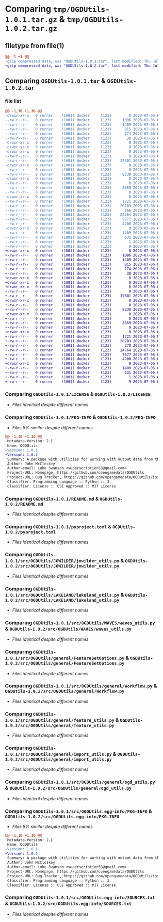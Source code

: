 # Comparing `tmp/OGDUtils-1.0.1.tar.gz` & `tmp/OGDUtils-1.0.2.tar.gz`

## filetype from file(1)

```diff
@@ -1 +1 @@
-gzip compressed data, was "OGDUtils-1.0.1.tar", last modified: Thu Jul  6 06:04:36 2023, max compression
+gzip compressed data, was "OGDUtils-1.0.2.tar", last modified: Thu Jul  6 06:20:36 2023, max compression
```

## Comparing `OGDUtils-1.0.1.tar` & `OGDUtils-1.0.2.tar`

### file list

```diff
@@ -1,30 +1,30 @@
-drwxr-xr-x   0 runner    (1001) docker     (123)        0 2023-07-06 06:04:36.161463 OGDUtils-1.0.1/
--rw-r--r--   0 runner    (1001) docker     (123)     1096 2023-07-06 06:03:59.000000 OGDUtils-1.0.1/LICENSE
--rw-r--r--   0 runner    (1001) docker     (123)     1409 2023-07-06 06:04:36.161463 OGDUtils-1.0.1/PKG-INFO
--rw-r--r--   0 runner    (1001) docker     (123)      815 2023-07-06 06:03:59.000000 OGDUtils-1.0.1/README.md
--rw-r--r--   0 runner    (1001) docker     (123)      774 2023-07-06 06:03:59.000000 OGDUtils-1.0.1/pyproject.toml
--rw-r--r--   0 runner    (1001) docker     (123)       38 2023-07-06 06:04:36.161463 OGDUtils-1.0.1/setup.cfg
-drwxr-xr-x   0 runner    (1001) docker     (123)        0 2023-07-06 06:04:36.157463 OGDUtils-1.0.1/src/
-drwxr-xr-x   0 runner    (1001) docker     (123)        0 2023-07-06 06:04:36.157463 OGDUtils-1.0.1/src/OGDUtils/
-drwxr-xr-x   0 runner    (1001) docker     (123)        0 2023-07-06 06:04:36.157463 OGDUtils-1.0.1/src/OGDUtils/JOWILDER/
--rw-r--r--   0 runner    (1001) docker     (123)        0 2023-07-06 06:03:59.000000 OGDUtils-1.0.1/src/OGDUtils/JOWILDER/__init__.py
--rw-r--r--   0 runner    (1001) docker     (123)    37301 2023-07-06 06:03:59.000000 OGDUtils-1.0.1/src/OGDUtils/JOWILDER/jowilder_utils.py
-drwxr-xr-x   0 runner    (1001) docker     (123)        0 2023-07-06 06:04:36.157463 OGDUtils-1.0.1/src/OGDUtils/LAKELAND/
--rw-r--r--   0 runner    (1001) docker     (123)        0 2023-07-06 06:03:59.000000 OGDUtils-1.0.1/src/OGDUtils/LAKELAND/__init__.py
--rw-r--r--   0 runner    (1001) docker     (123)     8338 2023-07-06 06:03:59.000000 OGDUtils-1.0.1/src/OGDUtils/LAKELAND/lakeland_utils.py
-drwxr-xr-x   0 runner    (1001) docker     (123)        0 2023-07-06 06:04:36.157463 OGDUtils-1.0.1/src/OGDUtils/WAVES/
--rw-r--r--   0 runner    (1001) docker     (123)        0 2023-07-06 06:03:59.000000 OGDUtils-1.0.1/src/OGDUtils/WAVES/__init__.py
--rw-r--r--   0 runner    (1001) docker     (123)     3659 2023-07-06 06:03:59.000000 OGDUtils-1.0.1/src/OGDUtils/WAVES/waves_utils.py
--rw-r--r--   0 runner    (1001) docker     (123)        0 2023-07-06 06:03:59.000000 OGDUtils-1.0.1/src/OGDUtils/__init__.py
-drwxr-xr-x   0 runner    (1001) docker     (123)        0 2023-07-06 06:04:36.161463 OGDUtils-1.0.1/src/OGDUtils/general/
--rw-r--r--   0 runner    (1001) docker     (123)     1221 2023-07-06 06:03:59.000000 OGDUtils-1.0.1/src/OGDUtils/general/FeatureSetOptions.py
--rw-r--r--   0 runner    (1001) docker     (123)    20703 2023-07-06 06:03:59.000000 OGDUtils-1.0.1/src/OGDUtils/general/Workflow.py
--rw-r--r--   0 runner    (1001) docker     (123)      266 2023-07-06 06:03:59.000000 OGDUtils-1.0.1/src/OGDUtils/general/__init__.py
--rw-r--r--   0 runner    (1001) docker     (123)    24764 2023-07-06 06:03:59.000000 OGDUtils-1.0.1/src/OGDUtils/general/feature_utils.py
--rw-r--r--   0 runner    (1001) docker     (123)     7577 2023-07-06 06:03:59.000000 OGDUtils-1.0.1/src/OGDUtils/general/import_utils.py
--rw-r--r--   0 runner    (1001) docker     (123)     4200 2023-07-06 06:03:59.000000 OGDUtils-1.0.1/src/OGDUtils/general/ogd_utils.py
-drwxr-xr-x   0 runner    (1001) docker     (123)        0 2023-07-06 06:04:36.157463 OGDUtils-1.0.1/src/OGDUtils.egg-info/
--rw-r--r--   0 runner    (1001) docker     (123)     1409 2023-07-06 06:04:36.000000 OGDUtils-1.0.1/src/OGDUtils.egg-info/PKG-INFO
--rw-r--r--   0 runner    (1001) docker     (123)      631 2023-07-06 06:04:36.000000 OGDUtils-1.0.1/src/OGDUtils.egg-info/SOURCES.txt
--rw-r--r--   0 runner    (1001) docker     (123)        1 2023-07-06 06:04:36.000000 OGDUtils-1.0.1/src/OGDUtils.egg-info/dependency_links.txt
--rw-r--r--   0 runner    (1001) docker     (123)        9 2023-07-06 06:04:36.000000 OGDUtils-1.0.1/src/OGDUtils.egg-info/top_level.txt
+drwxr-xr-x   0 runner    (1001) docker     (123)        0 2023-07-06 06:20:36.892951 OGDUtils-1.0.2/
+-rw-r--r--   0 runner    (1001) docker     (123)     1096 2023-07-06 06:19:53.000000 OGDUtils-1.0.2/LICENSE
+-rw-r--r--   0 runner    (1001) docker     (123)     1409 2023-07-06 06:20:36.892951 OGDUtils-1.0.2/PKG-INFO
+-rw-r--r--   0 runner    (1001) docker     (123)      815 2023-07-06 06:19:53.000000 OGDUtils-1.0.2/README.md
+-rw-r--r--   0 runner    (1001) docker     (123)      774 2023-07-06 06:19:53.000000 OGDUtils-1.0.2/pyproject.toml
+-rw-r--r--   0 runner    (1001) docker     (123)       38 2023-07-06 06:20:36.892951 OGDUtils-1.0.2/setup.cfg
+drwxr-xr-x   0 runner    (1001) docker     (123)        0 2023-07-06 06:20:36.888951 OGDUtils-1.0.2/src/
+drwxr-xr-x   0 runner    (1001) docker     (123)        0 2023-07-06 06:20:36.888951 OGDUtils-1.0.2/src/OGDUtils/
+drwxr-xr-x   0 runner    (1001) docker     (123)        0 2023-07-06 06:20:36.888951 OGDUtils-1.0.2/src/OGDUtils/JOWILDER/
+-rw-r--r--   0 runner    (1001) docker     (123)        0 2023-07-06 06:19:53.000000 OGDUtils-1.0.2/src/OGDUtils/JOWILDER/__init__.py
+-rw-r--r--   0 runner    (1001) docker     (123)    37301 2023-07-06 06:19:53.000000 OGDUtils-1.0.2/src/OGDUtils/JOWILDER/jowilder_utils.py
+drwxr-xr-x   0 runner    (1001) docker     (123)        0 2023-07-06 06:20:36.888951 OGDUtils-1.0.2/src/OGDUtils/LAKELAND/
+-rw-r--r--   0 runner    (1001) docker     (123)        0 2023-07-06 06:19:53.000000 OGDUtils-1.0.2/src/OGDUtils/LAKELAND/__init__.py
+-rw-r--r--   0 runner    (1001) docker     (123)     8338 2023-07-06 06:19:53.000000 OGDUtils-1.0.2/src/OGDUtils/LAKELAND/lakeland_utils.py
+drwxr-xr-x   0 runner    (1001) docker     (123)        0 2023-07-06 06:20:36.892951 OGDUtils-1.0.2/src/OGDUtils/WAVES/
+-rw-r--r--   0 runner    (1001) docker     (123)        0 2023-07-06 06:19:53.000000 OGDUtils-1.0.2/src/OGDUtils/WAVES/__init__.py
+-rw-r--r--   0 runner    (1001) docker     (123)     3659 2023-07-06 06:19:53.000000 OGDUtils-1.0.2/src/OGDUtils/WAVES/waves_utils.py
+-rw-r--r--   0 runner    (1001) docker     (123)        0 2023-07-06 06:19:53.000000 OGDUtils-1.0.2/src/OGDUtils/__init__.py
+drwxr-xr-x   0 runner    (1001) docker     (123)        0 2023-07-06 06:20:36.892951 OGDUtils-1.0.2/src/OGDUtils/general/
+-rw-r--r--   0 runner    (1001) docker     (123)     1221 2023-07-06 06:19:53.000000 OGDUtils-1.0.2/src/OGDUtils/general/FeatureSetOptions.py
+-rw-r--r--   0 runner    (1001) docker     (123)    20703 2023-07-06 06:19:53.000000 OGDUtils-1.0.2/src/OGDUtils/general/Workflow.py
+-rw-r--r--   0 runner    (1001) docker     (123)      270 2023-07-06 06:19:53.000000 OGDUtils-1.0.2/src/OGDUtils/general/__init__.py
+-rw-r--r--   0 runner    (1001) docker     (123)    24764 2023-07-06 06:19:53.000000 OGDUtils-1.0.2/src/OGDUtils/general/feature_utils.py
+-rw-r--r--   0 runner    (1001) docker     (123)     7577 2023-07-06 06:19:53.000000 OGDUtils-1.0.2/src/OGDUtils/general/import_utils.py
+-rw-r--r--   0 runner    (1001) docker     (123)     4200 2023-07-06 06:19:53.000000 OGDUtils-1.0.2/src/OGDUtils/general/ogd_utils.py
+drwxr-xr-x   0 runner    (1001) docker     (123)        0 2023-07-06 06:20:36.888951 OGDUtils-1.0.2/src/OGDUtils.egg-info/
+-rw-r--r--   0 runner    (1001) docker     (123)     1409 2023-07-06 06:20:36.000000 OGDUtils-1.0.2/src/OGDUtils.egg-info/PKG-INFO
+-rw-r--r--   0 runner    (1001) docker     (123)      631 2023-07-06 06:20:36.000000 OGDUtils-1.0.2/src/OGDUtils.egg-info/SOURCES.txt
+-rw-r--r--   0 runner    (1001) docker     (123)        1 2023-07-06 06:20:36.000000 OGDUtils-1.0.2/src/OGDUtils.egg-info/dependency_links.txt
+-rw-r--r--   0 runner    (1001) docker     (123)        9 2023-07-06 06:20:36.000000 OGDUtils-1.0.2/src/OGDUtils.egg-info/top_level.txt
```

### Comparing `OGDUtils-1.0.1/LICENSE` & `OGDUtils-1.0.2/LICENSE`

 * *Files identical despite different names*

### Comparing `OGDUtils-1.0.1/PKG-INFO` & `OGDUtils-1.0.2/PKG-INFO`

 * *Files 8% similar despite different names*

```diff
@@ -1,10 +1,10 @@
 Metadata-Version: 2.1
 Name: OGDUtils
-Version: 1.0.1
+Version: 1.0.2
 Summary: A package with utilities for working with output data from the Open Game Data core
 Author: John McCloskey
 Author-email: Luke Swanson <superscription58@gmail.com>
 Project-URL: Homepage, https://github.com/opengamedata/OGDUtils
 Project-URL: Bug Tracker, https://github.com/opengamedata/OGDUtils/issues
 Classifier: Programming Language :: Python :: 3
 Classifier: License :: OSI Approved :: MIT License
```

### Comparing `OGDUtils-1.0.1/README.md` & `OGDUtils-1.0.2/README.md`

 * *Files identical despite different names*

### Comparing `OGDUtils-1.0.1/pyproject.toml` & `OGDUtils-1.0.2/pyproject.toml`

 * *Files identical despite different names*

### Comparing `OGDUtils-1.0.1/src/OGDUtils/JOWILDER/jowilder_utils.py` & `OGDUtils-1.0.2/src/OGDUtils/JOWILDER/jowilder_utils.py`

 * *Files identical despite different names*

### Comparing `OGDUtils-1.0.1/src/OGDUtils/LAKELAND/lakeland_utils.py` & `OGDUtils-1.0.2/src/OGDUtils/LAKELAND/lakeland_utils.py`

 * *Files identical despite different names*

### Comparing `OGDUtils-1.0.1/src/OGDUtils/WAVES/waves_utils.py` & `OGDUtils-1.0.2/src/OGDUtils/WAVES/waves_utils.py`

 * *Files identical despite different names*

### Comparing `OGDUtils-1.0.1/src/OGDUtils/general/FeatureSetOptions.py` & `OGDUtils-1.0.2/src/OGDUtils/general/FeatureSetOptions.py`

 * *Files identical despite different names*

### Comparing `OGDUtils-1.0.1/src/OGDUtils/general/Workflow.py` & `OGDUtils-1.0.2/src/OGDUtils/general/Workflow.py`

 * *Files identical despite different names*

### Comparing `OGDUtils-1.0.1/src/OGDUtils/general/feature_utils.py` & `OGDUtils-1.0.2/src/OGDUtils/general/feature_utils.py`

 * *Files identical despite different names*

### Comparing `OGDUtils-1.0.1/src/OGDUtils/general/import_utils.py` & `OGDUtils-1.0.2/src/OGDUtils/general/import_utils.py`

 * *Files identical despite different names*

### Comparing `OGDUtils-1.0.1/src/OGDUtils/general/ogd_utils.py` & `OGDUtils-1.0.2/src/OGDUtils/general/ogd_utils.py`

 * *Files identical despite different names*

### Comparing `OGDUtils-1.0.1/src/OGDUtils.egg-info/PKG-INFO` & `OGDUtils-1.0.2/src/OGDUtils.egg-info/PKG-INFO`

 * *Files 8% similar despite different names*

```diff
@@ -1,10 +1,10 @@
 Metadata-Version: 2.1
 Name: OGDUtils
-Version: 1.0.1
+Version: 1.0.2
 Summary: A package with utilities for working with output data from the Open Game Data core
 Author: John McCloskey
 Author-email: Luke Swanson <superscription58@gmail.com>
 Project-URL: Homepage, https://github.com/opengamedata/OGDUtils
 Project-URL: Bug Tracker, https://github.com/opengamedata/OGDUtils/issues
 Classifier: Programming Language :: Python :: 3
 Classifier: License :: OSI Approved :: MIT License
```

### Comparing `OGDUtils-1.0.1/src/OGDUtils.egg-info/SOURCES.txt` & `OGDUtils-1.0.2/src/OGDUtils.egg-info/SOURCES.txt`

 * *Files identical despite different names*

